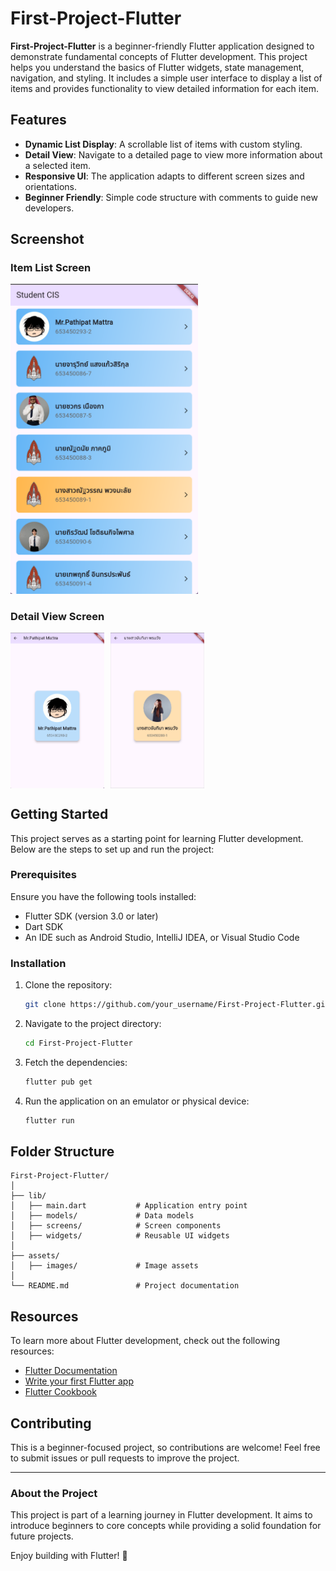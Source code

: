 # First-Project-Flutter

**First-Project-Flutter** is a beginner-friendly Flutter application designed to demonstrate fundamental concepts of Flutter development. This project helps you understand the basics of Flutter widgets, state management, navigation, and styling. It includes a simple user interface to display a list of items and provides functionality to view detailed information for each item.

## Features

- **Dynamic List Display**: A scrollable list of items with custom styling.
- **Detail View**: Navigate to a detailed page to view more information about a selected item.
- **Responsive UI**: The application adapts to different screen sizes and orientations.
- **Beginner Friendly**: Simple code structure with comments to guide new developers.

## Screenshot

### Item List Screen
<img src="assets/Screenshot%202025-01-09%20194706.png" width="300">

### Detail View Screen
<div style="display: flex;">
  <img src="assets/Screenshot%202025-01-09%20194823.png" width="150" height="auto" style="margin-right:10px;">
  <img src="assets/Screenshot%202025-01-09%20194918.png" width="150" height="auto">
</div>


## Getting Started

This project serves as a starting point for learning Flutter development. Below are the steps to set up and run the project:

### Prerequisites

Ensure you have the following tools installed:
- Flutter SDK (version 3.0 or later)
- Dart SDK
- An IDE such as Android Studio, IntelliJ IDEA, or Visual Studio Code

### Installation

1. Clone the repository:
   ```bash
   git clone https://github.com/your_username/First-Project-Flutter.git
   ```

2. Navigate to the project directory:
   ```bash
   cd First-Project-Flutter
   ```

3. Fetch the dependencies:
   ```bash
   flutter pub get
   ```

4. Run the application on an emulator or physical device:
   ```bash
   flutter run
   ```

## Folder Structure

```
First-Project-Flutter/
│
├── lib/
│   ├── main.dart           # Application entry point
│   ├── models/             # Data models
│   ├── screens/            # Screen components
│   ├── widgets/            # Reusable UI widgets
│
├── assets/
│   ├── images/             # Image assets
│
└── README.md               # Project documentation
```

## Resources

To learn more about Flutter development, check out the following resources:
- [Flutter Documentation](https://docs.flutter.dev/)
- [Write your first Flutter app](https://docs.flutter.dev/get-started/codelab)
- [Flutter Cookbook](https://docs.flutter.dev/cookbook)

## Contributing

This is a beginner-focused project, so contributions are welcome! Feel free to submit issues or pull requests to improve the project.

---

### About the Project
This project is part of a learning journey in Flutter development. It aims to introduce beginners to core concepts while providing a solid foundation for future projects.

Enjoy building with Flutter! 🚀
